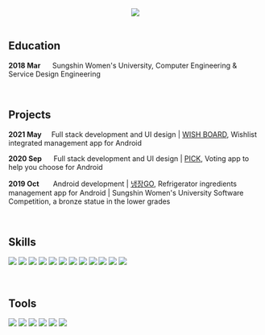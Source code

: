 <center><img src="https://capsule-render.vercel.app/api?text=Youngjin &nbsp;&nbsp;&nbsp;&nbsp;&nbsp;&nbsp;&nbsp;Choi&fontColor=000000&type=soft&color=FFFFFF&animation=twinkling&fontSize=100"
/></center>

<br>

## **Education**
**2018 Mar**&nbsp;&nbsp;&nbsp;&nbsp;&nbsp;&nbsp;Sungshin Women's University, Computer Engineering & Service Design Engineering

<br>

## **Projects**
**2021 May**&nbsp;&nbsp; &nbsp;
Full stack development and UI design |  [WISH BOARD](https://github.com/youngjinc/WishBoard), Wishlist integrated management app for Android

**2020 Sep**&nbsp;&nbsp;&nbsp;&nbsp;&nbsp;&nbsp;Full stack development and UI design | [PICK](https://github.com/yougjinc/Pick), Voting app to help you choose for Android

**2019 Oct**&nbsp;&nbsp;&nbsp;&nbsp;&nbsp;&nbsp;&nbsp;Android development | [냉장GO](https://github.com/youngjinc/NaengjanGo), Refrigerator ingredients management app for Android | Sungshin Women's University Software Competition, a bronze statue in the lower grades

<br>

## **Skills**

<img src="https://img.shields.io/badge/JavaScript-3dFF84?style=flat-square&logo=JavaScript&logoColor=black"/>&nbsp;<img src="https://img.shields.io/badge/HTML5-3DFC84?style=flat-square&logo=HTML5&logoColor=black"/>&nbsp;<img src="https://img.shields.io/badge/CSS3-3DFC84?style=flat-square&logo=CSS3&logoColor=black"/>&nbsp;<img src="https://img.shields.io/badge/php-3DFC84?style=flat-square&logo=php&logoColor=black"/>&nbsp;<img src="https://img.shields.io/badge/Oracle-3DFC84?style=flat-square&logo=Oracle&logoColor=black"/>&nbsp;<img src="https://img.shields.io/badge/Android-3DFC84?style=flat-square&logo=Android&logoColor=black"/>&nbsp;<img src="https://img.shields.io/badge/MySQL-3DFC84?style=flat-square&logo=MySQL&logoColor=black"/>&nbsp;<img src="https://img.shields.io/badge/Java-3DFC84?style=flat-square&logo=Java&logoColor=black"
/>&nbsp;<img src="https://img.shields.io/badge/Node.js-3DFC84?style=flat-square&logo=Node.js&logoColor=black"/>&nbsp;<img src="https://img.shields.io/badge/Python-3DFC84?style=flat-square&logo=Python&logoColor=black"/>&nbsp;<img src="https://img.shields.io/badge/C++-3DFC84?style=flat-square&logo=C%2B%2B&logoColor=black"/>&nbsp;<img src="https://img.shields.io/badge/aws-3DFC84?style=flat-square&logo=amazon-aws&logoColor=black"/>&nbsp;

<br>

## **Tools**
<img src="https://img.shields.io/badge/Adobe Illustrator-97ddf4?style=flat-square&logo=adobe illustrator&logoColor=black"/>&nbsp;<img src="https://img.shields.io/badge/Adobe photoshop-97ddf4?style=flat-square&logo=adobe photoshop&logoColor=black"/>&nbsp;<img src="https://img.shields.io/badge/Adobe XD-97ddf4?style=flat-square&logo=adobe xd&logoColor=black"/>&nbsp;<img src="https://img.shields.io/badge/git-97ddf4?style=flat-square&logo=git&logoColor=black"/>&nbsp;<img src="https://img.shields.io/badge/slack-97ddf4?style=flat-square&logo=slack&logoColor=black"/>&nbsp;<img src="https://img.shields.io/badge/notion-97ddf4?style=flat-square&logo=notion&logoColor=black"/>&nbsp;
</p>